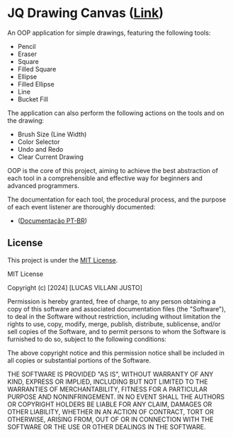 # JQ Drawing Canvas ([Link](https://jquery-drawing-canvas.neocities.org))

An OOP application for simple drawings, featuring the following tools:

- Pencil
- Eraser
- Square
- Filled Square
- Ellipse
- Filled Ellipse
- Line
- Bucket Fill

The application can also perform the following actions on the tools and on the drawing:

- Brush Size (Line Width)
- Color Selector
- Undo and Redo
- Clear Current Drawing

OOP is the core of this project, aiming to achieve the best abstraction of each tool in a comprehensible and effective way for beginners and advanced programmers.

The documentation for each tool, the procedural process, and the purpose of each event listener are thoroughly documented:

- ([Documentação PT-BR](https://jquery-drawing-canvas.neocites.org/docpt-br.html))

## License

This project is under the [MIT License](https://opensource.org/licenses/MIT).

MIT License

Copyright (c) [2024] [LUCAS VILLANI JUSTO]

Permission is hereby granted, free of charge, to any person obtaining a copy
of this software and associated documentation files (the "Software"), to deal
in the Software without restriction, including without limitation the rights
to use, copy, modify, merge, publish, distribute, sublicense, and/or sell
copies of the Software, and to permit persons to whom the Software is
furnished to do so, subject to the following conditions:

The above copyright notice and this permission notice shall be included in all
copies or substantial portions of the Software.

THE SOFTWARE IS PROVIDED "AS IS", WITHOUT WARRANTY OF ANY KIND, EXPRESS OR
IMPLIED, INCLUDING BUT NOT LIMITED TO THE WARRANTIES OF MERCHANTABILITY,
FITNESS FOR A PARTICULAR PURPOSE AND NONINFRINGEMENT. IN NO EVENT SHALL THE
AUTHORS OR COPYRIGHT HOLDERS BE LIABLE FOR ANY CLAIM, DAMAGES OR OTHER
LIABILITY, WHETHER IN AN ACTION OF CONTRACT, TORT OR OTHERWISE, ARISING FROM,
OUT OF OR IN CONNECTION WITH THE SOFTWARE OR THE USE OR OTHER DEALINGS IN THE
SOFTWARE.
